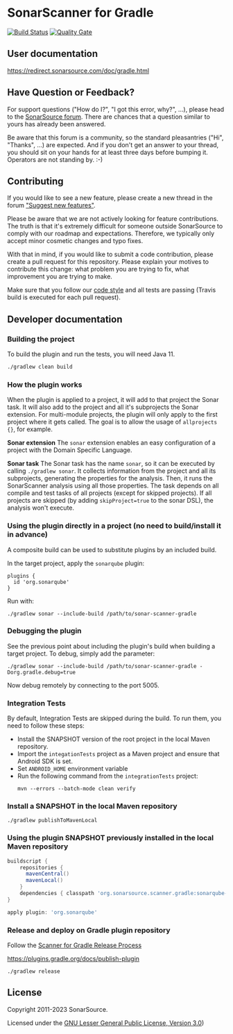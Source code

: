 SonarScanner for Gradle
============================

[![Build Status](https://api.cirrus-ci.com/github/SonarSource/sonar-scanner-gradle.svg)](https://cirrus-ci.com/github/SonarSource/sonar-scanner-gradle) [![Quality Gate](https://next.sonarqube.com/sonarqube/api/project_badges/measure?project=org.sonarsource.scanner.gradle%3Asonarqube-gradle-plugin&metric=alert_status)](https://next.sonarqube.com/sonarqube/dashboard?id=org.sonarsource.scanner.gradle%3Asonarqube-gradle-plugin)

User documentation
------------------

https://redirect.sonarsource.com/doc/gradle.html

Have Question or Feedback?
--------------------------

For support questions ("How do I?", "I got this error, why?", ...), please head to the [SonarSource forum](https://community.sonarsource.com/c/help). There are chances that a question similar to yours has already been answered. 

Be aware that this forum is a community, so the standard pleasantries ("Hi", "Thanks", ...) are expected. And if you don't get an answer to your thread, you should sit on your hands for at least three days before bumping it. Operators are not standing by. :-)


Contributing
------------

If you would like to see a new feature, please create a new thread in the forum ["Suggest new features"](https://community.sonarsource.com/c/suggestions/features).

Please be aware that we are not actively looking for feature contributions. The truth is that it's extremely difficult for someone outside SonarSource to comply with our roadmap and expectations. Therefore, we typically only accept minor cosmetic changes and typo fixes.

With that in mind, if you would like to submit a code contribution, please create a pull request for this repository. Please explain your motives to contribute this change: what problem you are trying to fix, what improvement you are trying to make.

Make sure that you follow our [code style](https://github.com/SonarSource/sonar-developer-toolset#code-style) and all tests are passing (Travis build is executed for each pull request).


Developer documentation
-----------------------

### Building the project
To build the plugin and run the tests, you will need Java 11.
```bash
./gradlew clean build
```

### How the plugin works
When the plugin is applied to a project, it will add to that project the Sonar task. It will also add to the project and all it's subprojects the Sonar extension.
For multi-module projects, the plugin will only apply to the first project where it gets called. The goal is to allow the usage of `allprojects {}`, for example.

**Sonar extension**
The `sonar` extension enables an easy configuration of a project with the Domain Specific Language.

**Sonar task**
The Sonar task has the name `sonar`, so it can be executed by calling `./gradlew sonar`. It collects information from the project and all its subprojects, generating the properties for the analysis. Then, it runs the SonarScanner analysis using all those properties.
The task depends on all compile and test tasks of all projects (except for skipped projects).
If all projects are skipped (by adding `skipProject=true` to the sonar DSL), the analysis won't execute.


### Using the plugin directly in a project (no need to build/install it in advance)
A composite build can be used to substitute plugins by an included build.

In the target project, apply the `sonarqube` plugin:
```
plugins {
  id 'org.sonarqube'
}
```

Run with:
```
./gradlew sonar --include-build /path/to/sonar-scanner-gradle
```

### Debugging the plugin
See the previous point about including the plugin's build when building a target project.
To debug, simply add the parameter:
```
./gradlew sonar --include-build /path/to/sonar-scanner-gradle -Dorg.gradle.debug=true
```

Now debug remotely by connecting to the port 5005.

### Integration Tests
By default, Integration Tests are skipped during the build. To run them, you need to follow these steps:

* Install the SNAPSHOT version of the root project in the local Maven repository.  
* Import the `integationTests` project as a Maven project and ensure that Android SDK is set.  
* Set `ANDROID_HOME` environment variable
* Run the following command from the `integrationTests` project:
    ```
    mvn --errors --batch-mode clean verify
    ```

### Install a SNAPSHOT in the local Maven repository

    ./gradlew publishToMavenLocal

### Using the plugin SNAPSHOT previously installed in the local Maven repository

```groovy
buildscript {
    repositories { 
      mavenCentral()
      mavenLocal()
    }
    dependencies { classpath 'org.sonarsource.scanner.gradle:sonarqube-gradle-plugin:<THE VERSION>' }
}

apply plugin: 'org.sonarqube'
```

### Release and deploy on Gradle plugin repository

Follow the [Scanner for Gradle Release Process](https://xtranet-sonarsource.atlassian.net/wiki/spaces/SSG/pages/1181729/Scanner+for+Gradle+Release+Process)

https://plugins.gradle.org/docs/publish-plugin

    ./gradlew release


License
-------

Copyright 2011-2023 SonarSource.

Licensed under the [GNU Lesser General Public License, Version 3.0](http://www.gnu.org/licenses/lgpl.txt))
